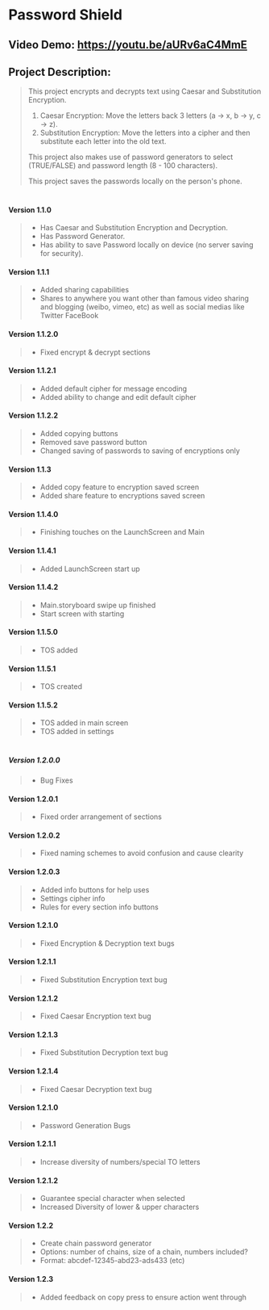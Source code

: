 # Password Shield
## Video Demo: https://youtu.be/aURv6aC4MmE

## Project Description:
> This project encrypts and decrypts text using Caesar and Substitution Encryption.
>
> 1. Caesar Encryption: Move the letters back 3 letters (a -> x, b -> y, c -> z).
> 2. Substitution Encryption: Move the letters into a cipher and then substitute each letter into the old text.
>
> This project also makes use of password generators to select (TRUE/FALSE) and password length (8 - 100 characters).
>
> This project saves the passwords locally on the person's phone.

# 

#### Version 1.1.0
> -  Has Caesar and Substitution Encryption and Decryption.
> - Has Password Generator.
> - Has ability to save Password locally on device (no server saving for security).

#### Version 1.1.1
> - Added sharing capabilities
> - Shares to anywhere you want other than famous video sharing and blogging (weibo, vimeo, etc) as well as social medias like Twitter FaceBook

#### Version 1.1.2.0
> - Fixed encrypt & decrypt sections

#### Version 1.1.2.1
> - Added default cipher for message encoding
> - Added ability to change and edit default cipher


#### Version 1.1.2.2
> - Added copying buttons
> - Removed save password button
> - Changed saving of passwords to saving of encryptions only

#### Version 1.1.3
> - Added copy feature to encryption saved screen
> - Added share feature to encryptions saved screen


#### Version 1.1.4.0
> - Finishing touches on the LaunchScreen and Main

#### Version 1.1.4.1
> - Added LaunchScreen start up

#### Version 1.1.4.2
> - Main.storyboard swipe up finished
> - Start screen with starting

#### Version 1.1.5.0
> - TOS added

#### Version 1.1.5.1
> - TOS created

#### Version 1.1.5.2
> - TOS added in main screen 
> - TOS added in settings

#

##### Version 1.2.0.0
> - Bug Fixes

#### Version 1.2.0.1
> - Fixed order arrangement of sections

#### Version 1.2.0.2
> - Fixed naming schemes to avoid confusion and cause clearity

#### Version 1.2.0.3
> - Added info buttons for help uses
> - Settings cipher info
> - Rules for every section info buttons

#### Version 1.2.1.0
> - Fixed Encryption & Decryption text bugs

#### Version 1.2.1.1
> - Fixed Substitution Encryption text bug

#### Version 1.2.1.2
> - Fixed Caesar Encryption text bug

#### Version 1.2.1.3
> - Fixed Substitution Decryption text bug

#### Version 1.2.1.4
> - Fixed Caesar Decryption text bug

#### Version 1.2.1.0
> - Password Generation Bugs

#### Version 1.2.1.1
> - Increase diversity of numbers/special TO letters

#### Version 1.2.1.2
> - Guarantee special character when selected
> - Increased Diversity of lower & upper characters 

#### Version 1.2.2
> - Create chain password generator
> - Options: number of chains, size of a chain, numbers included?
> - Format: abcdef-12345-abd23-ads433 (etc)

#### Version 1.2.3
> - Added feedback on copy press to ensure action went through
